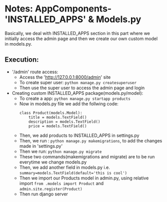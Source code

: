 # Notes: AppComponents-'INSTALLED_APPS' & Models.py

Basically, we deal with INSTALLED_APPS section in this part where we initially access the admin page 
and then we create our own custom model in models.py.

## Execution:
* '/admin' route access:
    * Access the 'http://127.0.0.1:8000/admin' site
    * To create super user: ```python manage.py createsuperuser```
    * Then use the super user to access the admin page and login
* Creating custom INSTALLED_APPS package(models.py/model):
    * To create a app: ```python manage.py startapp products```
    * Now in models.py file we add the follwing code:
        ```
        class Product(models.Model):
            title = models.TextField()
            description = models.TextField()
            price = models.TextField()
        ```
    * Then, we add products to INSTALLED_APPS in settings.py
    * Then, we run : ```python manage.py makemigrations```, to add the changes made in 'settings.py'
    * Then we run: ```python manage.py migrate```
    * These two commands(makemigrations and migrate) are to be run everytime we change models.py
    * Then, we add another field in models.py i.e. ```summary=models.TextField(default='this is cool')```
    * Then we import our Products model in admin.py, using relative import ```from .models import Product``` and ```admin.site.register(Product)```
    * Then run django server
    